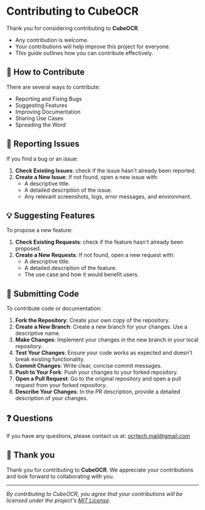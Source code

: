# Contributing to CubeOCR

Thank you for considering contributing to **CubeOCR**.

- Any contribution is welcome.
- Your contributions will help improve this project for everyone.
- This guide outlines how you can contribute effectively.

## 🌟 How to Contribute

There are several ways to contribute:

- Reporting and Fixing Bugs
- Suggesting Features
- Improving Documentation
- Sharing Use Cases
- Spreading the Word

## 📝 Reporting Issues

If you find a bug or an issue:

1. **Check Existing Issues**: check if the issue hasn't already been reported.
2. **Create a New Issue**: If not found, open a new issue with:
   - A descriptive title.
   - A detailed description of the issue.
   - Any relevant screenshots, logs, error messages, and environment.

## 💡 Suggesting Features

To propose a new feature:

1. **Check Existing Requests**: check if the feature hasn't already been proposed.
2. **Create a New Requests**: If not found, open a new request with:
   - A descriptive title.
   - A detailed description of the feature.
   - The use case and how it would benefit users.

## 🚀 Submitting Code

To contribute code or documentation:

1. **Fork the Repository**: Create your own copy of the repository.
2. **Create a New Branch**: Create a new branch for your changes. Use a descriptive name.
3. **Make Changes**: Implement your changes in the new branch in your local repository.
4. **Test Your Changes**: Ensure your code works as expected and doesn't break existing functionality.
5. **Commit Changes**: Write clear, concise commit messages.
6. **Push to Your Fork**: Push your changes to your forked repository.
7. **Open a Pull Request**: Go to the original repository and open a pull request from your forked repository.
8. **Describe Your Changes**: In the PR description, provide a detailed description of your changes.

## ❓ Questions

If you have any questions, please contact us at: ocrtech.mail@gmail.com

## 🎉 Thank you

Thank you for contributing to **CubeOCR**. We appreciate your contributions and look forward to collaborating with you.

---

_By contributing to CubeOCR, you agree that your contributions will be licensed under the project's [MIT License](./LICENSE)._
